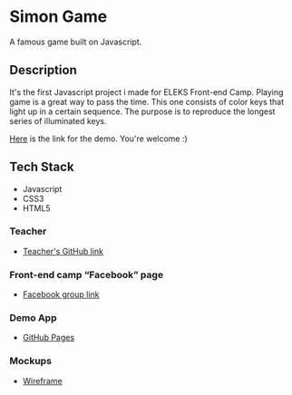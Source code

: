 # Simon Game
A famous game built on Javascript. 
## Description
It's the first Javascript project i made for ELEKS Front-end Camp.
Playing game is a great way to pass the time. This one consists of color keys that light up in a certain sequence. The purpose is to reproduce the longest series of illuminated keys. 

[Here](https://sinfuls0ul.github.io/simon-game/) is the link for the demo. You're welcome :)
## Tech Stack
* Javascript
* CSS3
* HTML5
### Teacher
* [Teacher's GitHub link](https://github.com/dosandk)
### Front-end camp “Facebook” page
* [Facebook group link](https://www.facebook.com/groups/270300106928894/)
### Demo App
* [GitHub Pages](https://sinfuls0ul.github.io/simon-game/)
### Mockups
* [Wireframe](https://wireframepro.mockflow.com/view/Mdd6709e19488cbb05fa59fa0bc912d721539708976420#/page/e0be284783e4417fb945fec20eabd2ac)
